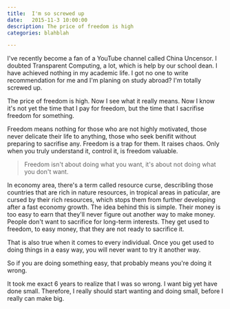```yaml
---
title:  I'm so screwed up
date:   2015-11-3 10:00:00
description: The price of freedom is high
categories: blahblah

---
```

I've recently become a fan of a YouTube channel called China Uncensor. I doubted Transparent Computing, a lot, which is help by our school dean. I have achieved nothing in my academic life. I got no one to write recommendation for me and I'm planing on study abroad? I'm totally screwed up. 

The price of freedom is high. Now I see what it really means. Now I know it's not yet the time that I pay for freedom, but the time that I sacrifise freedom for something. 

Freedom means nothing for those who are not highly motivated, those never delicate their life to anything, those who seek benifit without preparing to sacrifise any. Freedom is a trap for them. It raises chaos. Only when you truly understand it, control it, is freedom valuable. 

>Freedom isn't about doing what you want, it's about not doing what you don't want.

In economy area, there's a term called resource curse, describling those countries that are rich in nature resources, in tropical areas in paticular, are cursed by their rich resources, which stops them from further developing after a fast economy growth. The idea behind this is simple. Their money is too easy to earn that they'll never figure out another way to make money. People don't want to sacrifice for long-term interests. They get used to freedom, to easy money, that they are not ready to sacrifice it. 

That is also true when it comes to every individual. Once you get used to doing things in a easy way, you will never want to try it another way.

So if you are doing something easy, that probably means you're doing it wrong.

It took me exact 6 years to realize that I was so wrong. I want big yet have done small. Therefore, I really should start wanting and doing small, before I really can make big. 